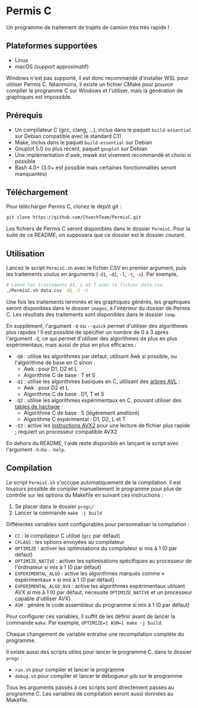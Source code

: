 # Permis C
Un programme de traitement de trajets de camion très très rapide !

## Plateformes supportées
- Linux
- macOS (support approximatif)

Windows n'est pas supporté, il est donc recommandé d'installer WSL pour utiliser Permis C. 
Néanmoins, il existe un fichier CMake pour pouvoir compiler le programme C sur Windows et l'utiliser, mais la génération
de graphiques est impossible.

## Prérequis
- Un compilateur C (gcc, clang, ...), inclus dans le paquet `build-essential` sur Debian compatible avec le standard C11
- Make, inclus dans le paquet `build-essential` sur Debian
- Gnuplot 5.0 ou plus récent, paquet `gnuplot` sur Debian
- Une implémentation d'awk, mawk est vivement recommandé et choisi si possible
- Bash 4.0+ (3.0+ est possible mais certaines fonctionnalités seront manquantes)

## Téléchargement
Pour télécharger Permis C, clonez le dépôt git :
```bash
git clone https://github.com/ChuechTeam/PermisC.git
```

Les fichiers de Permis C seront disponibles dans le dossier `PermisC`. 
Pour la suite de ce README, on supposera que ce dossier est le dossier courant.

## Utilisation

Lancez le script `PermisC.sh` avec le fichier CSV en premier argument, 
puis les traitements voulus en arguments (`-d1`, `-d2`, `-l`, `-t`, `-s`). Par exemple,

```bash
# Lance les traitements D1, L et T avec le fichier data.csv.
./PermisC.sh data.csv -d1 -l -t
```

Une fois les traitements terminés et les graphiques générés, les graphiques seront disponibles dans le dossier `images`, 
à l'intérieur du dossier de Permis C. Les résultats des traitements sont disponibles dans le dossier `temp`.

En supplément, l'argument `-Q` ou `--quick` permet d'utiliser des algorithmes plus rapides ! Il est possible de spécifier
un nombre de 0 à 3 après l'argument `-Q`, ce qui permet d'utiliser des algorithmes de plus en plus expérimentaux, 
mais aussi de plus en plus efficaces :

- `-Q0` : utilise les algorithmes par défaut, utilisant Awk si possible, ou l'algorithme de base en C sinon :
  - Awk : pour D1, D2 et L
  - Algorithme C de base : T et S
- `-Q1` : utilise les algorithmes basiques en C, utilisant des [arbres AVL](https://fr.wikipedia.org/wiki/Arbre_AVL) :
  - Awk : pour D2 et L
  - Algorithme C de base : D1, T et S
- `-Q2` : utilise les algorithmes expérimentaux en C, pouvant utiliser des [tables de hachage](https://fr.wikipedia.org/wiki/Table_de_hachage) :
  - Algorithme C de base : S (légèrement amélioré)
  - Algorithme C expérimental : D1, D2, L et T
- `-Q3` : active les [instructions AVX2](https://fr.wikipedia.org/wiki/Advanced_Vector_Extensions)
pour une lecture de fichier plus rapide ; requiert un processeur compatible AVX2

En dehors du README, l'aide reste disponible en lançant le script avec l'argument `-h` ou `--help`.

## Compilation

Le script `PermisC.sh` s'occupe automatiquement de la compilation. Il est
toujours possible de compiler manuellement le programme pour plus de contrôle sur les options du Makefile en suivant
ces instructions :

1. Se placer dans le dossier `progc/`
2. Lancer la commande `make -j build`

Différentes variables sont configurables pour personnaliser la compilation :
- `CC` : le compilateur C utilisé (`gcc` par défaut)
- `CFLAGS` : les options envoyées au compilateur
- `OPTIMIZE` : activer les optimisations du compilateur si mis à 1 (0 par défaut)
- `OPTIMIZE_NATIVE` : activer les optimisations spécifiques au processeur de l'ordinateur si mis à 1 (0 par défaut)
- `EXPERIMENTAL_ALGO` : active les algorithmes marqués comme « expérimentaux » si mis à 1 (0 par défaut)
- `EXPERIMENTAL_ALGO_AVX` : active les algorithmes expérimentaux utilsant AVX si mis à 1 
(0 par défaut, nécessite `OPTIMIZE_NATIVE` et un processeur capable d'utiliser AVX)
- `ASM` : génère le code assembleur du programme si mis à 1 (0 par défaut)

Pour configurer ces variables, il suffit de les définir avant de lancer la commande `make`.
Par exemple, `OPTIMIZE=1 ASM=1 make -j build`.

Chaque changement de variable entraîne une recompilation complète du programme.

Il existe aussi des scripts utiles pour lancer le programme C, dans le dossier `progc` : 
- `run.sh` pour compiler et lancer le programme
- `debug.sh` pour compiler et lancer le débogueur `gdb` sur le programme

Tous les arguments passés à ces scripts sont directement passés au programme C. 
Les variables de compilation seront aussi données au Makefile.